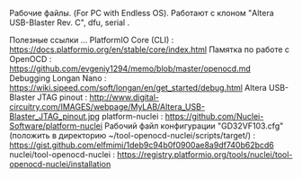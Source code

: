 
Рабочие файлы. (For PC with Endless OS).
Работают с клоном "Altera USB-Blaster Rev. C", dfu, serial .

Полезные ссылки ...
PlatformIO Core (CLI) :
	https://docs.platformio.org/en/stable/core/index.html
Памятка по работе с OpenOCD :
	https://github.com/evgeniy1294/memo/blob/master/openocd.md
Debugging Longan Nano :
	https://wiki.sipeed.com/soft/longan/en/get_started/debug.html
Altera USB-Blaster JTAG pinout :
	http://www.digital-circuitry.com/IMAGES/webpage/MyLAB/Altera_USB-Blaster_JTAG_pinout.jpg
platform-nuclei :
	https://github.com/Nuclei-Software/platform-nuclei
Рабочий файл конфигурации "GD32VF103.cfg" (положить в директорию ~/tool-openocd-nuclei/scripts/target/) :
	https://gist.github.com/elfmimi/1deb9c94b0f0900ae8a9df740b62bcd6
nuclei/tool-openocd-nuclei :
	https://registry.platformio.org/tools/nuclei/tool-openocd-nuclei/installation

